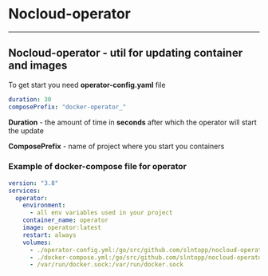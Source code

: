 # Nocloud-operator

___

## Nocloud-operator - util for updating container and images

To get start you need __operator-config.yaml__ file

```yaml
duration: 30
composePrefix: "docker-operator_"
```
__Duration__ - the amount of time in __seconds__ after which the operator will start the update

__ComposePrefix__ - name of project where you start you containers 

### Example of docker-compose file for operator

```yaml
version: "3.8"
services:
  operator:
    environment:
      - all env variables used in your project
    container_name: operator
    image: operator:latest
    restart: always
    volumes:
      - ./operator-config.yml:/go/src/github.com/slntopp/nocloud-operator/operator-config.yml
      - ./docker-compose.yml:/go/src/github.com/slntopp/nocloud-operator/docker-compose.yml
      - /var/run/docker.sock:/var/run/docker.sock
```